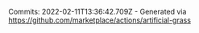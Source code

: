 Commits: 2022-02-11T13:36:42.709Z - Generated via https://github.com/marketplace/actions/artificial-grass
<br>
